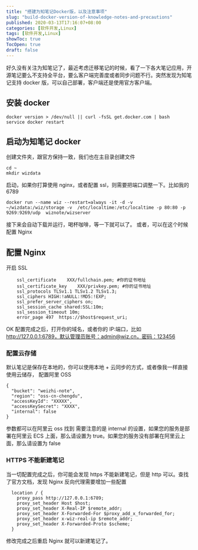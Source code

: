 ```yaml
---
title: "搭建为知笔记Docker版，以及注意事项"
slug: "build-docker-version-of-knowledge-notes-and-precautions"
published: 2020-03-13T17:16:07+08:00
categories: [软件开发,Linux]
tags: [软件开发,Linux]
showToc: true
TocOpen: true
draft: false
---
```

好久没有关注为知笔记了，最近考虑迁移笔记的时候，看了一下各大笔记应用，开源笔记要么不支持全平台，要么客户端完善度或者同步问题不行。突然发现为知笔记支持 docker 版，可以自己部署，客户端还是使用官方客户端。
## 安装 docker
```
docker version > /dev/null || curl -fsSL get.docker.com | bash
service docker restart
```
## 启动为知笔记 docker
创建文件夹，跟官方保持一致，我们也在主目录创建文件
```
cd ~
mkdir wizdata
```
启动，如果你打算使用 nginx，或者配置 ssl，则需要把端口调整一下。比如我的 6789
```
docker run --name wiz --restart=always -it -d -v  ~/wizdata:/wiz/storage -v  /etc/localtime:/etc/localtime -p 80:80 -p 9269:9269/udp  wiznote/wizserver
```
接下来会自动下载并运行，喝杯咖啡，等一下就可以了。
或者，可以在这个时候配置 Nginx
## 配置 Nginx
开启 SSL 
```
    ssl_certificate    XXX/fullchain.pem; #你的证书地址
    ssl_certificate_key    XXX/privkey.pem; #你的证书地址
    ssl_protocols TLSv1.1 TLSv1.2 TLSv1.3;
    ssl_ciphers HIGH:!aNULL:!MD5:!EXP;
    ssl_prefer_server_ciphers on;
    ssl_session_cache shared:SSL:10m;
    ssl_session_timeout 10m;
    error_page 497  https://$host$request_uri;
```
OK 配置完成之后，打开你的域名，或者你的 IP:端口，比如 http://127.0.0.1:6789，默认管理员账号：admin@wiz.cn，密码：123456
### 配置云存储
默认笔记是保存在本地的，你可以使用本地 + 云同步的方式，或者像我一样直接使用云储存，
配置阿里 OSS
```
{
  "bucket": "weizhi-note",
  "region": "oss-cn-chengdu",
  "accessKeyId": "XXXXX",
  "accessKeySecret": "XXXX",
  "internal": false
}
```
参数都可以在阿里云 oss 找到
需要注意的是 internal 的设置，如果您的服务是部署在阿里云 ECS 上面，那么请设置为 true。如果您的服务没有部署在阿里云上面，那么请设置为 false
### HTTPS 不能新建笔记
当一切配置完成之后，你可能会发现 https 不能新建笔记，但是 http 可以。查找了官方文档，发现 Nginx 反向代理需要增加一些配置
```
  location / {  
    proxy_pass http://127.0.0.1:6789;
    proxy_set_header Host $host;
    proxy_set_header X-Real-IP $remote_addr;
    proxy_set_header X-Forwarded-For $proxy_add_x_forwarded_for;
    proxy_set_header x-wiz-real-ip $remote_addr;
    proxy_set_header X-Forwarded-Proto $scheme;
  }
```
修改完成之后重启 Nginx 就可以新建笔记了。
